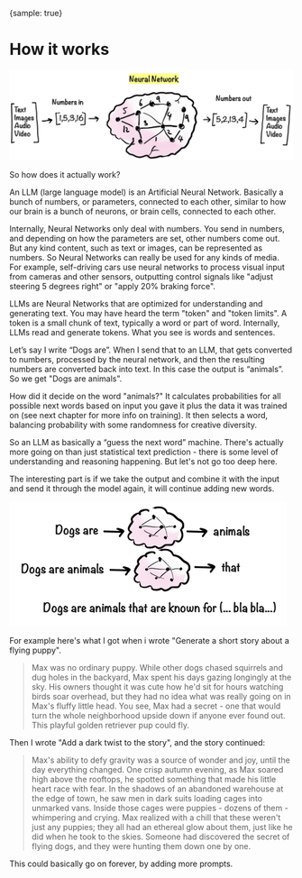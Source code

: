 {sample: true}

# How it works

![](resources/040-neural-network.png)

So how does it actually work?&#x20;

An LLM (large language model) is an Artificial Neural Network. Basically a bunch of numbers, or parameters, connected to each other, similar to how our brain is a bunch of neurons, or brain cells, connected to each other.

Internally, Neural Networks only deal with numbers. You send in numbers, and depending on how the parameters are set, other numbers come out. But any kind content, such as text or images, can be represented as numbers. So Neural Networks can really be used for any kinds of media. For example, self-driving cars use neural networks to process visual input from cameras and other sensors, outputting control signals like "adjust steering 5 degrees right" or "apply 20% braking force".

LLMs are Neural Networks that are optimized for understanding and generating text. You may have heard the term "token" and "token limits". A token is a small chunk of text, typically a word or part of word. Internally, LLMs read and generate tokens. What you see is words and sentences.

Let’s say I write “Dogs are”. When I send that to an LLM, that gets converted to numbers, processed by the neural network, and then the resulting numbers are converted back into text. In this case the output is “animals”. So we get "Dogs are animals".

How did it decide on the word "animals?" It calculates probabilities for all possible next words based on input you gave it plus the data it was trained on (see next chapter for more info on training). It then selects a word, balancing probability with some randomness for creative diversity.&#x20;

So an LLM as basically a “guess the next word” machine. There's actually more going on than just statistical text prediction - there is some level of understanding and reasoning happening. But let's not go too deep here.

The interesting part is if we take the output and combine it with the input and send it through the model again, it will continue adding new words.

![](resources/040-dogs-are.png)

For example here's what I got when i wrote "Generate a short story about a flying puppy".

> Max was no ordinary puppy. While other dogs chased squirrels and dug holes in the backyard, Max spent his days gazing longingly at the sky. His owners thought it was cute how he'd sit for hours watching birds soar overhead, but they had no idea what was really going on in Max's fluffy little head. You see, Max had a secret - one that would turn the whole neighborhood upside down if anyone ever found out. This playful golden retriever pup could fly.

Then I wrote "Add a dark twist to the story", and the story continued:

> Max's ability to defy gravity was a source of wonder and joy, until the day everything changed. One crisp autumn evening, as Max soared high above the rooftops, he spotted something that made his little heart race with fear. In the shadows of an abandoned warehouse at the edge of town, he saw men in dark suits loading cages into unmarked vans. Inside those cages were puppies - dozens of them - whimpering and crying. Max realized with a chill that these weren't just any puppies; they all had an ethereal glow about them, just like he did when he took to the skies. Someone had discovered the secret of flying dogs, and they were hunting them down one by one.

This could basically go on forever, by adding more prompts.
